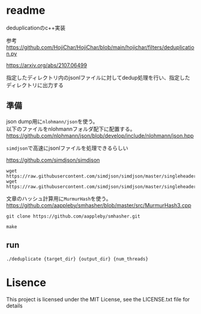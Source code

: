 # readme
deduplicationのc++実装

参考
https://github.com/HojiChar/HojiChar/blob/main/hojichar/filters/deduplication.py

https://arxiv.org/abs/2107.06499

指定したディレクトリ内のjsonlファイルに対してdedup処理を行い、指定したディレクトリに出力する

## 準備

json dump用に`nlohmann/json`を使う。  
以下のファイルをnlohmannフォルダ配下に配置する。
https://github.com/nlohmann/json/blob/develop/include/nlohmann/json.hpp

`simdjson`で高速にjsonlファイルを処理できるらしい

https://github.com/simdjson/simdjson

```
wget https://raw.githubusercontent.com/simdjson/simdjson/master/singleheader/simdjson.h 
wget https://raw.githubusercontent.com/simdjson/simdjson/master/singleheader/simdjson.cpp 
```


文章のハッシュ計算用に`MurmurHash`を使う。  
https://github.com/aappleby/smhasher/blob/master/src/MurmurHash3.cpp

```
git clone https://github.com/aappleby/smhasher.git
```

```
make
```

## run

```
./deduplicate {target_dir} {output_dir} {num_threads}
```

# Lisence

This project is licensed under the MIT License, see the LICENSE.txt file for details
